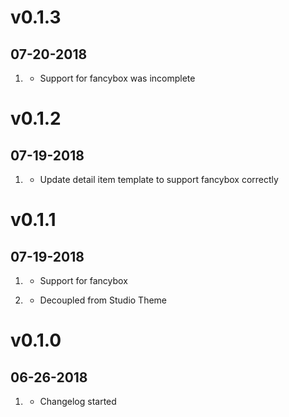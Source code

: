 # v0.1.3
## 07-20-2018

1. [](#bugfix)
    * Support for fancybox was incomplete

# v0.1.2
## 07-19-2018

1. [](#bugfix)
    * Update detail item template to support fancybox correctly

# v0.1.1
## 07-19-2018

1. [](#new)
    * Support for fancybox
    
1. [](#improved)    
    * Decoupled from Studio Theme

# v0.1.0
## 06-26-2018

1. [](#new)
    * Changelog started

